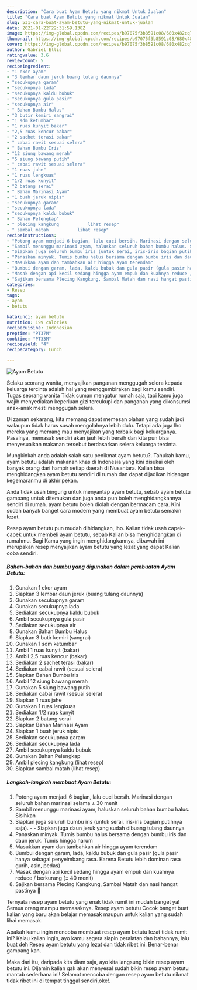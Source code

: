 ```yaml
---
description: "Cara buat Ayam Betutu yang nikmat Untuk Jualan"
title: "Cara buat Ayam Betutu yang nikmat Untuk Jualan"
slug: 531-cara-buat-ayam-betutu-yang-nikmat-untuk-jualan
date: 2021-01-22T22:31:59.138Z
image: https://img-global.cpcdn.com/recipes/b97075f3b8591c08/680x482cq70/ayam-betutu-foto-resep-utama.jpg
thumbnail: https://img-global.cpcdn.com/recipes/b97075f3b8591c08/680x482cq70/ayam-betutu-foto-resep-utama.jpg
cover: https://img-global.cpcdn.com/recipes/b97075f3b8591c08/680x482cq70/ayam-betutu-foto-resep-utama.jpg
author: Gabriel Ellis
ratingvalue: 3.6
reviewcount: 5
recipeingredient:
- "1 ekor ayam"
- "3 lembar daun jeruk buang tulang daunnya"
- "secukupnya garam"
- "secukupnya lada"
- "secukupnya kaldu bubuk"
- "secukupnya gula pasir"
- "secukupnya air"
- " Bahan Bumbu Halus"
- "3 butir kemiri sangrai"
- "1 sdm ketumbar"
- "1 ruas kunyit bakar"
- "2,5 ruas kencur bakar"
- "2 sachet terasi bakar"
- " cabai rawit sesuai selera"
- " Bahan Bumbu Iris"
- "12 siung bawang merah"
- "5 siung bawang putih"
- " cabai rawit sesuai selera"
- "1 ruas jahe"
- "1 ruas lengkuas"
- "1/2 ruas kunyit"
- "2 batang serai"
- " Bahan Marinasi Ayam"
- "1 buah jeruk nipis"
- "secukupnya garam"
- "secukupnya lada"
- "secukupnya kaldu bubuk"
- " Bahan Pelengkap"
- " plecing kangkung           lihat resep"
- " sambal matah           lihat resep"
recipeinstructions:
- "Potong ayam menjadi 6 bagian, lalu cuci bersih. Marinasi dengan seluruh bahan marinasi selama ± 30 menit"
- "Sambil menunggu marinasi ayam, haluskan seluruh bahan bumbu halus. Sisihkan"
- "Siapkan juga seluruh bumbu iris (untuk serai, iris-iris bagian putihnya saja).  Siapkan juga daun jeruk yang sudah dibuang tulang daunnya"
- "Panaskan minyak. Tumis bumbu halus bersama dengan bumbu iris dan daun jeruk. Tumis hingga harum"
- "Masukkan ayam dan tambahkan air hingga ayam terendam"
- "Bumbui dengan garam, lada, kaldu bubuk dan gula pasir (gula pasir hanya sebagai penyeimbang rasa. Karena Betutu lebih dominan rasa gurih, asin, pedas)"
- "Masak dengan api kecil sedang hingga ayam empuk dan kuahnya reduce / berkurang (± 40 menit)"
- "Sajikan bersama Plecing Kangkung, Sambal Matah dan nasi hangat pastinya 🤭"
categories:
- Resep
tags:
- ayam
- betutu

katakunci: ayam betutu 
nutrition: 199 calories
recipecuisine: Indonesian
preptime: "PT37M"
cooktime: "PT33M"
recipeyield: "4"
recipecategory: Lunch

---
```



![Ayam Betutu](https://img-global.cpcdn.com/recipes/b97075f3b8591c08/680x482cq70/ayam-betutu-foto-resep-utama.jpg)

Selaku seorang wanita, menyajikan panganan menggugah selera kepada keluarga tercinta adalah hal yang menggembirakan bagi kamu sendiri. Tugas seorang  wanita Tidak cuman mengatur rumah saja, tapi kamu juga wajib menyediakan keperluan gizi tercukupi dan panganan yang dikonsumsi anak-anak mesti menggugah selera.

Di zaman  sekarang, kita memang dapat memesan olahan yang sudah jadi walaupun tidak harus susah mengolahnya lebih dulu. Tetapi ada juga lho mereka yang memang mau menyajikan yang terbaik bagi keluarganya. Pasalnya, memasak sendiri akan jauh lebih bersih dan kita pun bisa menyesuaikan makanan tersebut berdasarkan selera keluarga tercinta. 



Mungkinkah anda adalah salah satu penikmat ayam betutu?. Tahukah kamu, ayam betutu adalah makanan khas di Indonesia yang kini disukai oleh banyak orang dari hampir setiap daerah di Nusantara. Kalian bisa menghidangkan ayam betutu sendiri di rumah dan dapat dijadikan hidangan kegemaranmu di akhir pekan.

Anda tidak usah bingung untuk menyantap ayam betutu, sebab ayam betutu gampang untuk ditemukan dan juga anda pun boleh menghidangkannya sendiri di rumah. ayam betutu boleh diolah dengan bermacam cara. Kini sudah banyak banget cara modern yang membuat ayam betutu semakin lezat.

Resep ayam betutu pun mudah dihidangkan, lho. Kalian tidak usah capek-capek untuk membeli ayam betutu, sebab Kalian bisa menghidangkan di rumahmu. Bagi Kamu yang ingin menghidangkannya, dibawah ini merupakan resep menyajikan ayam betutu yang lezat yang dapat Kalian coba sendiri.

<!--inarticleads1-->

##### Bahan-bahan dan bumbu yang digunakan dalam pembuatan Ayam Betutu:

1. Gunakan 1 ekor ayam
1. Siapkan 3 lembar daun jeruk (buang tulang daunnya)
1. Gunakan secukupnya garam
1. Gunakan secukupnya lada
1. Sediakan secukupnya kaldu bubuk
1. Ambil secukupnya gula pasir
1. Sediakan secukupnya air
1. Gunakan  Bahan Bumbu Halus
1. Siapkan 3 butir kemiri (sangrai)
1. Gunakan 1 sdm ketumbar
1. Ambil 1 ruas kunyit (bakar)
1. Ambil 2,5 ruas kencur (bakar)
1. Sediakan 2 sachet terasi (bakar)
1. Sediakan  cabai rawit (sesuai selera)
1. Siapkan  Bahan Bumbu Iris
1. Ambil 12 siung bawang merah
1. Gunakan 5 siung bawang putih
1. Sediakan  cabai rawit (sesuai selera)
1. Siapkan 1 ruas jahe
1. Gunakan 1 ruas lengkuas
1. Sediakan 1/2 ruas kunyit
1. Siapkan 2 batang serai
1. Siapkan  Bahan Marinasi Ayam
1. Siapkan 1 buah jeruk nipis
1. Sediakan secukupnya garam
1. Sediakan secukupnya lada
1. Ambil secukupnya kaldu bubuk
1. Gunakan  Bahan Pelengkap
1. Ambil  plecing kangkung           (lihat resep)
1. Siapkan  sambal matah           (lihat resep)




<!--inarticleads2-->

##### Langkah-langkah membuat Ayam Betutu:

1. Potong ayam menjadi 6 bagian, lalu cuci bersih. Marinasi dengan seluruh bahan marinasi selama ± 30 menit
1. Sambil menunggu marinasi ayam, haluskan seluruh bahan bumbu halus. Sisihkan
1. Siapkan juga seluruh bumbu iris (untuk serai, iris-iris bagian putihnya saja). -  - Siapkan juga daun jeruk yang sudah dibuang tulang daunnya
1. Panaskan minyak. Tumis bumbu halus bersama dengan bumbu iris dan daun jeruk. Tumis hingga harum
1. Masukkan ayam dan tambahkan air hingga ayam terendam
1. Bumbui dengan garam, lada, kaldu bubuk dan gula pasir (gula pasir hanya sebagai penyeimbang rasa. Karena Betutu lebih dominan rasa gurih, asin, pedas)
1. Masak dengan api kecil sedang hingga ayam empuk dan kuahnya reduce / berkurang (± 40 menit)
1. Sajikan bersama Plecing Kangkung, Sambal Matah dan nasi hangat pastinya 🤭




Ternyata resep ayam betutu yang enak tidak rumit ini mudah banget ya! Semua orang mampu memasaknya. Resep ayam betutu Cocok banget buat kalian yang baru akan belajar memasak maupun untuk kalian yang sudah lihai memasak.

Apakah kamu ingin mencoba membuat resep ayam betutu lezat tidak rumit ini? Kalau kalian ingin, ayo kamu segera siapin peralatan dan bahannya, lalu buat deh Resep ayam betutu yang lezat dan tidak ribet ini. Benar-benar gampang kan. 

Maka dari itu, daripada kita diam saja, ayo kita langsung bikin resep ayam betutu ini. Dijamin kalian gak akan menyesal sudah bikin resep ayam betutu mantab sederhana ini! Selamat mencoba dengan resep ayam betutu nikmat tidak ribet ini di tempat tinggal sendiri,oke!.

